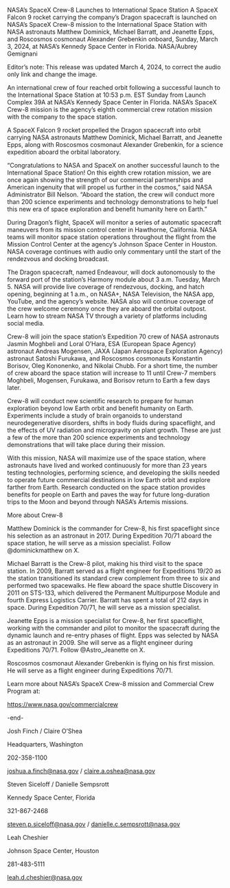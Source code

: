 NASA’s SpaceX Crew-8 Launches to International Space Station 
 A SpaceX Falcon 9 rocket carrying the company’s Dragon spacecraft is launched on NASA’s SpaceX Crew-8 mission to the International Space Station with NASA astronauts Matthew Dominick, Michael Barratt, and Jeanette Epps, and Roscosmos cosmonaut Alexander Grebenkin onboard, Sunday, March 3, 2024, at NASA’s Kennedy Space Center in Florida. NASA/Aubrey Gemignani

Editor’s note: This release was updated March 4, 2024, to correct the audio only link and change the image.

An international crew of four reached orbit following a successful launch to the International Space Station at 10:53 p.m. EST Sunday from Launch Complex 39A at NASA’s Kennedy Space Center in Florida. NASA’s SpaceX Crew-8 mission is the agency’s eighth commercial crew rotation mission with the company to the space station.

A SpaceX Falcon 9 rocket propelled the Dragon spacecraft into orbit carrying NASA astronauts Matthew Dominick, Michael Barratt, and Jeanette Epps, along with Roscosmos cosmonaut Alexander Grebenkin, for a science expedition aboard the orbital laboratory.

“Congratulations to NASA and SpaceX on another successful launch to the International Space Station! On this eighth crew rotation mission, we are once again showing the strength of our commercial partnerships and American ingenuity that will propel us further in the cosmos,” said NASA Administrator Bill Nelson. “Aboard the station, the crew will conduct more than 200 science experiments and technology demonstrations to help fuel this new era of space exploration and benefit humanity here on Earth.”

During Dragon’s flight, SpaceX will monitor a series of automatic spacecraft maneuvers from its mission control center in Hawthorne, California. NASA teams will monitor space station operations throughout the flight from the Mission Control Center at the agency’s Johnson Space Center in Houston. NASA coverage continues with audio only commentary until the start of the rendezvous and docking broadcast.

The Dragon spacecraft, named Endeavour, will dock autonomously to the forward port of the station’s Harmony module about 3 a.m. Tuesday, March 5. NASA will provide live coverage of rendezvous, docking, and hatch opening, beginning at 1 a.m., on NASA+, NASA Television, the NASA app, YouTube, and the agency’s website. NASA also will continue coverage of the crew welcome ceremony once they are aboard the orbital outpost. Learn how to stream NASA TV through a variety of platforms including social media.

Crew-8 will join the space station’s Expedition 70 crew of NASA astronauts Jasmin Moghbeli and Loral O’Hara, ESA (European Space Agency) astronaut Andreas Mogensen, JAXA (Japan Aerospace Exploration Agency) astronaut Satoshi Furukawa, and Roscosmos cosmonauts Konstantin Borisov, Oleg Kononenko, and Nikolai Chubb. For a short time, the number of crew aboard the space station will increase to 11 until Crew-7 members Moghbeli, Mogensen, Furukawa, and Borisov return to Earth a few days later.

Crew-8 will conduct new scientific research to prepare for human exploration beyond low Earth orbit and benefit humanity on Earth. Experiments include a study of brain organoids to understand neurodegenerative disorders, shifts in body fluids during spaceflight, and the effects of UV radiation and microgravity on plant growth. These are just a few of the more than 200 science experiments and technology demonstrations that will take place during their mission.

With this mission, NASA will maximize use of the space station, where astronauts have lived and worked continuously for more than 23 years testing technologies, performing science, and developing the skills needed to operate future commercial destinations in low Earth orbit and explore farther from Earth. Research conducted on the space station provides benefits for people on Earth and paves the way for future long-duration trips to the Moon and beyond through NASA’s Artemis missions.

More about Crew-8

Matthew Dominick is the commander for Crew-8, his first spaceflight since his selection as an astronaut in 2017. During Expedition 70/71 aboard the space station, he will serve as a mission specialist. Follow @dominickmatthew on X.

Michael Barratt is the Crew-8 pilot, making his third visit to the space station. In 2009, Barratt served as a flight engineer for Expeditions 19/20 as the station transitioned its standard crew complement from three to six and performed two spacewalks. He flew aboard the space shuttle Discovery in 2011 on STS-133, which delivered the Permanent Multipurpose Module and fourth Express Logistics Carrier. Barratt has spent a total of 212 days in space. During Expedition 70/71, he will serve as a mission specialist.

Jeanette Epps is a mission specialist for Crew-8, her first spaceflight, working with the commander and pilot to monitor the spacecraft during the dynamic launch and re-entry phases of flight. Epps was selected by NASA as an astronaut in 2009. She will serve as a flight engineer during Expeditions 70/71. Follow @Astro_Jeanette on X.

Roscosmos cosmonaut Alexander Grebenkin is flying on his first mission. He will serve as a flight engineer during Expeditions 70/71.

Learn more about NASA’s SpaceX Crew-8 mission and Commercial Crew Program at:

https://www.nasa.gov/commercialcrew

-end-

Josh Finch / Claire O’Shea

Headquarters, Washington

202-358-1100

joshua.a.finch@nasa.gov / claire.a.oshea@nasa.gov

Steven Siceloff / Danielle Sempsrott

Kennedy Space Center, Florida

321-867-2468

steven.p.siceloff@nasa.gov / danielle.c.sempsrott@nasa.gov

Leah Cheshier

Johnson Space Center, Houston

281-483-5111

leah.d.cheshier@nasa.gov